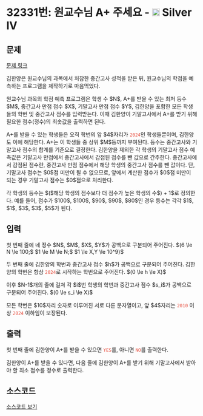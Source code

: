 # 32331번: 원교수님 A+ 주세요 - <img src="https://static.solved.ac/tier_small/7.svg" style="height:20px" /> Silver IV

<!-- performance -->

<!-- 문제 제출 후 깃허브에 푸시를 했을 때 제출한 코드의 성능이 입력될 공간입니다.-->

<!-- end -->

## 문제

[문제 링크](https://boj.kr/32331)


<p>김한양은 원교수님의 과목에서 처참한 중간고사 성적을 받은 뒤, 원교수님의 학점을 예측하는 프로그램을 제작하기로 마음먹었다.</p>

<p>원교수님 과목의 학점 예측 프로그램은 학생 수 $N$, A+를 받을 수 있는 최저 등수 $M$, 중간고사 만점 점수 $X$, 기말고사 만점 점수 $Y$, 김한양을 포함한 모든 학생들의 학번 및 중간고사 점수를 입력받는다. 이때 김한양이 기말고사에서 A+를 받기 위해 필요한 점수(정수)의 최솟값을 출력하면 된다.</p>

<p>A+를 받을 수 있는 학생들은 오직 학번의 앞 $4$자리가 <span style="color:#e74c3c;"><code>2024</code></span>인 학생들뿐이며, 김한양도 이에 해당한다. A+는 이 학생들 중 상위 $M$등까지 부여된다. 등수는 중간고사와 기말고사 점수의 합계를 기준으로 결정한다. 김한양을 제외한 각 학생의 기말고사 점수 예측값은 기말고사 만점에서 중간고사에서 감점된 점수를 뺀 값으로 간주한다. 중간고사에서 감점된 점수란, 중간고사 만점 점수에서 해당 학생의 중간고사 점수를 뺀 값이다. 단, 기말고사 점수는 $0$점 미만이 될 수 없으므로, 앞에서 계산한 점수가 $0$점 미만이 되는 경우 기말고사 점수는 $0$점으로 처리한다. </p>

<p>각 학생의 등수는 $($해당 학생의 점수보다 더 점수가 높은 학생의 수$) + 1$로 정의한다. 예를 들어, 점수가 $100$, $100$, $90$, $90$, $80$인 경우 등수는 각각 $1$, $1$, $3$, $3$, $5$가 된다.</p>



## 입력


<p>첫 번째 줄에 네 정수 $N$, $M$, $X$, $Y$가 공백으로 구분되어 주어진다. $(6 \le N \le 100;$ $1 \le M \le N;$ $1 \le X,Y \le 10^9)$</p>

<p>두 번째 줄에 김한양의 학번과 중간고사 점수 $h$가 공백으로 구분되어 주어진다. 김한양의 학번은 항상 <span style="color:#e74c3c;"><code>2024</code></span>로 시작하는 학번으로 주어진다. $(0 \le h \le X)$</p>

<p>이후 $N-1$개의 줄에 걸쳐 각 $i$번 학생의 학번과 중간고사 점수 $s_i$가 공백으로 구분되어 주어진다. $(0 \le s_i \le X)$</p>

<p>모든 학번은 $10$자리 숫자로 이루어진 서로 다른 문자열이고, 앞 $4$자리는 <span style="color:#e74c3c;"><code>2010</code></span> 이상 <span style="color:#e74c3c;"><code>2024</code></span> 이하임이 보장된다.</p>



## 출력


<p>첫 번째 줄에 김한양이 A+를 받을 수 있으면 <span style="color:#e74c3c;"><code>YES</code></span>를, 아니면 <span style="color:#e74c3c;"><code>NO</code></span>를 출력한다.</p>

<p>김한양이 A+를 받을 수 있다면, 다음 줄에 김한양이 A+를 받기 위해 기말고사에서 받아야 할 최소 점수를 정수로 출력한다.</p>



## 소스코드

[소스코드 보기](원교수님%20A+%20주세요.py)